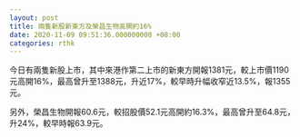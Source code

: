 ```yaml
---
layout: post
title: 兩隻新股新東方及榮昌生物高開約16%
date: 2020-11-09 09:51:36.000000000 +08:00
categories: rthk
---
```


今日有兩隻新股上市，其中來港作第二上市的新東方開報1381元，較上市價1190元高開16%，最高曾升至1388元，升近17%，較早時升幅收窄近13.5%，報1355元。

另外，榮昌生物開報60.6元，較招股價52.1元高開約16.3%，最高曾升至64.8元，升24%，較早時報63.9元。
